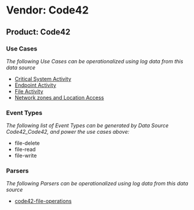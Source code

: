 Vendor: Code42
==============
Product: Code42
---------------

### Use Cases

_The following Use Cases can be operationalized using log data from this data source_

* [Critical System Activity](usecase_critical_system_activity.md)
* [Endpoint Activity](usecase_endpoint_activity.md)
* [File Activity](usecase_file_activity.md)
* [Network zones and Location Access](usecase_network_zones_and_location_access.md)


### Event Types

_The following list of Event Types can be generated by Data Source Code42_Code42, and power the use cases above:_

- file-delete
- file-read
- file-write


### Parsers

_The following Parsers can be operationalized using log data from this data source_

* [code42-file-operations](parserContent_code42-file-operations.md)
